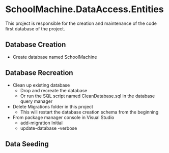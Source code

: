 ﻿# SchoolMachine.DataAccess.Entities

This project is responsible for the creation and maintenance of the code first database of the project.

## Database Creation

* Create database named SchoolMachine

## Database Recreation

* Clean up existing database
  * Drop and recreate the database
  * Or run the SQL script named CleanDatabase.sql in the database query manager
* Delete Migrations folder in this project
  * This will restart the database creation schema from the beginning
* From package manager console in Visual Studio
  * add-migration Initial
  * update-database -verbose

## Data Seeding

